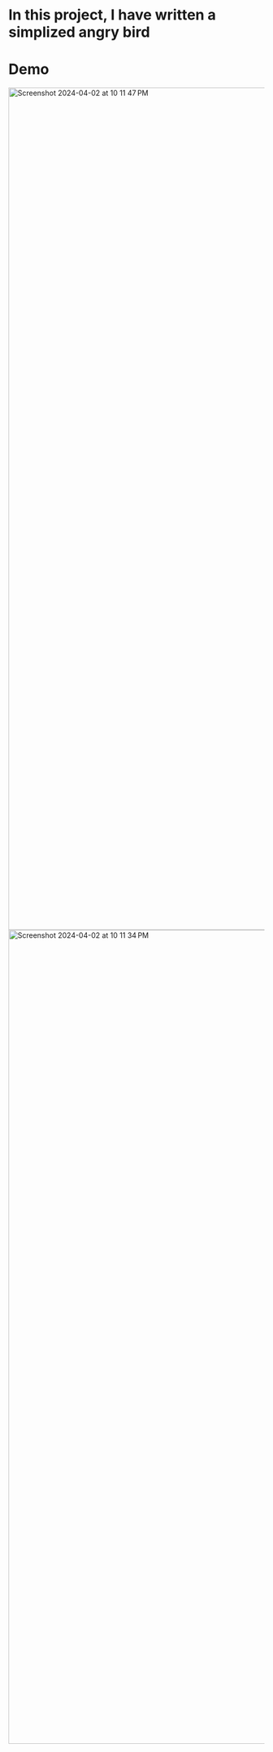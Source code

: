 # In this project, I have written a simplized angry bird

# Demo
<img width="1657" alt="Screenshot 2024-04-02 at 10 11 47 PM" src="https://github.com/xiayulin123/Unity_AngryBirds/assets/113715923/2cbfc5f5-2361-4c81-a606-8f255c4e9555">
<img width="1601" alt="Screenshot 2024-04-02 at 10 11 34 PM" src="https://github.com/xiayulin123/Unity_AngryBirds/assets/113715923/7487bf4c-0709-49be-b42e-d1ab5c7ed9f3">
